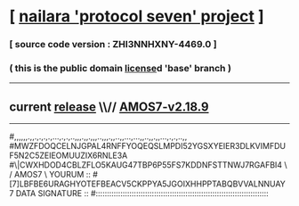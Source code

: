 
# [ [nailara 'protocol seven' project](http://nailara.network/) ]

### [ source code version : ZHI3NNHXNY-4469.0 ]

### ( this is the public domain [license](../license)d 'base' branch )
---
## current [release](https://github.com/nailara-technologies/protocol-7/releases) \\\\// [AMOS7-v2.18.9](https://github.com/nailara-technologies/protocol-7/releases/tag/AMOS7-v2.18.9)
---

#,,,,,,.,,.,.,.,.,...,.,.,..,,,.,,.,,,..,,,.,,..,,...,...,,..,,.,,...,.,.,..,,
#MWZFDOQCELNJGPAL4RNFFYOQEQSLMPDI52YGSXYEIER3DLKVIMFDUF5N2C5ZEIEOMUUZIX6RNLE3A
#\\\|CWXHDOD4CBLZFLO5KAUG47TBP6P55FS7KDDNFSTTNWJ7RGAFBI4 \ / AMOS7 \ YOURUM ::
#\[7]LBFBE6URAGHYOTEFBEACV5CKPPYA5JGOIXHHPPTABQBVVALNNUAY 7  DATA SIGNATURE ::
#:::::::::::::::::::::::::::::::::::::::::::::::::::::::::::::::::::::::::::::
